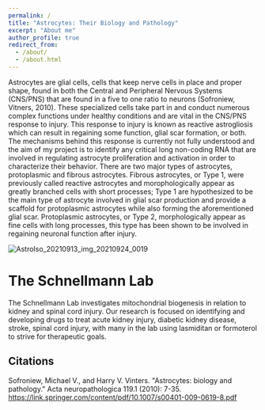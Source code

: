 ```yaml
---
permalink: /
title: "Astrocytes: Their Biology and Pathology"
excerpt: "About me"
author_profile: true
redirect_from: 
  - /about/
  - /about.html
---
```


Astrocytes are glial cells, cells that keep nerve cells in place and proper shape, found in both the Central and Peripheral Nervous Systems (CNS/PNS) that are found in a five to one ratio to neurons (Sofroniew, Vitners, 2010). These specialized cells take part in and conduct numerous complex functions under healthy conditions and are vital in the CNS/PNS response to injury. This response to injury is known as reactive astrogliosis which can result in regaining some function, glial scar formation, or both. The mechanisms behind this response is currently not fully understood and the aim of my project is to identify any critical long non-coding RNA that are involved in regulating astrocyte proliferation and activation in order to characterize their behavior.
There are two major types of astrocytes, protoplasmic and fibrous astrocytes.  Fibrous astrocytes, or Type 1, were previously called reactive astrocytes and morophologically appear as greatly branched cells with short processes; Type 1 are hypothesized to be the main type of astrocyte involved in glial scar production and provide a scaffold for protoplasmic astrocytes while also forming the aforementioned glial scar. Protoplasmic astrocytes, or Type 2, morphologically appear as fine cells with long processes, this type has been shown to be involved in regaining neuronal function after injury.

![AstroIso_20210913_img_20210924_0019](https://user-images.githubusercontent.com/92540106/138784042-da754339-91a8-4c01-bb4e-8b213c391798.jpg)


The Schnellmann Lab
======
The Schnellmann Lab investigates mitochondrial biogenesis in relation to kidney and spinal cord injury. Our research is focused on identifying and developing drugs to treat acute kidney injury, diabetic kidney disease, stroke, spinal cord injury, with many in the lab using lasmiditan or formoterol to strive for therapeutic goals.




Citations
------
Sofroniew, Michael V., and Harry V. Vinters. "Astrocytes: biology and pathology." Acta neuropathologica 119.1 (2010): 7-35. https://link.springer.com/content/pdf/10.1007/s00401-009-0619-8.pdf

